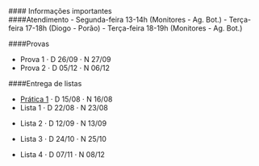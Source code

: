 
<div class="panel-heading">
#### Informações importantes
</div>

<div class="panel-body">
####Atendimento
- Segunda-feira 13-14h (Monitores - Ag. Bot.)
- Terça-feira 17-18h (Diogo - Porão)
- Terça-feira 18-19h (Monitores - Ag. Bot.)

####Provas
- Prova 1 $\cdot$ D 26/09 $\cdot$ N 27/09
- Prova 2 $\cdot$ D 05/12 $\cdot$ N 06/12

####Entrega de listas

- [Prática 1](/bio208/static/pdfs/2016/roteiros/pratica_1.pdf) $\cdot$ D 15/08 $\cdot$ N 16/08 <!--[gabarito](/bio208/static/pdfs/roteiros_listas/lista1_gabarito.pdf)<]-->
- Lista 1 $\cdot$ D 22/08  $\cdot$ N 23/08
<!--- [gabarito](/bio208/static/pdfs/roteiros_listas/lista2_gabarito.pdf)-->
- Lista 2 $\cdot$ D 12/09 $\cdot$ N 13/09
<!--- [gabarito](/bio208/static/pdfs/roteiros_listas/lista3_gabarito.pdf)-->
- Lista 3 $\cdot$ D 24/10  $\cdot$ N 25/10
<!--- [gabarito](/bio208/static/pdfs/roteiros_listas/lista4_gabarito.pdf)-->
- Lista 4 $\cdot$ D 07/11  $\cdot$ N 08/12
<!--- [gabarito](/bio208/static/pdfs/roteiros_listas/lista5_gabarito.pdf)-->

<!---####Recuperação

A definir-->


</div>
